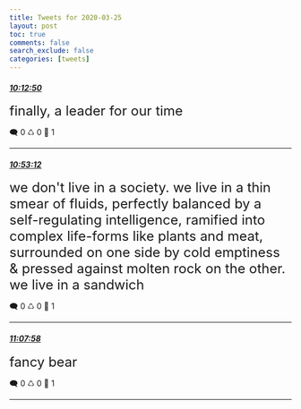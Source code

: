 ```yaml
---
title: Tweets for 2020-03-25
layout: post
toc: true
comments: false
search_exclude: false
categories: [tweets]
---
```



#### <a href = "https://twitter.com/deepfates/status/1242846915005300738">*10:12:50*</a>

<font size="5">finally, a leader for our time</font>



🗨️ 0 ♺ 0 🤍  1   

---
    
#### <a href = "https://twitter.com/deepfates/status/1242857073286635520">*10:53:12*</a>

<font size="5">we don't live in a society. we live in a thin smear of fluids, perfectly balanced by a self-regulating intelligence, ramified into complex life-forms like plants and meat, surrounded on one side by cold emptiness &amp; pressed against molten rock on the other.  we live in a sandwich</font>



🗨️ 0 ♺ 0 🤍  1   

---
    
#### <a href = "https://twitter.com/deepfates/status/1242860790509494272">*11:07:58*</a>

<font size="5">fancy bear</font>



🗨️ 0 ♺ 0 🤍  1   

---
    
            

